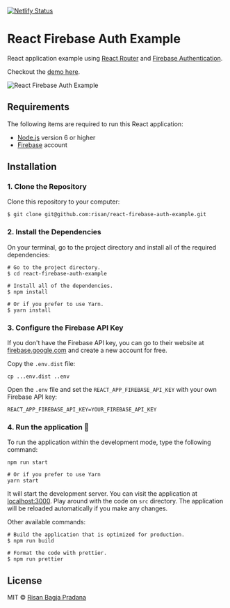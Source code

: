 [![Netlify Status](https://api.netlify.com/api/v1/badges/60b4deac-549d-468e-aa0e-21c40505379d/deploy-status)](https://app.netlify.com/sites/beste-plakje/deploys)

# React Firebase Auth Example

React application example using [React Router](https://reacttraining.com/react-router/) and [Firebase Authentication](https://firebase.google.com/docs/auth/).

Checkout the [demo here](https://beste-plakje.netlify.app/).


![React Firebase Auth Example](https://media.giphy.com/media/o7roT3Vq8AKkJt1ZhQ/giphy.gif)


## Requirements

The following items are required to run this React application:

* [Node.js](https://nodejs.org) version 6 or higher
* [Firebase](#https://firebase.google.com/) account

## Installation

### 1. Clone the Repository

Clone this repository to your computer:

```shell
$ git clone git@github.com:risan/react-firebase-auth-example.git
```

### 2. Install the Dependencies

On your terminal, go to the project directory and install all of the required dependencies:

```shell
# Go to the project directory.
$ cd react-firebase-auth-example

# Install all of the dependencies.
$ npm install

# Or if you prefer to use Yarn.
$ yarn install
```

### 3. Configure the Firebase API Key

If you don't have the Firebase API key, you can go to their website at [firebase.google.com](https://firebase.google.com/) and create a new account for free.

Copy the `.env.dist` file:

```shell
cp ...env.dist ..env
```

Open the `.env` file and set the `REACT_APP_FIREBASE_API_KEY` with your own Firebase API key:

```
REACT_APP_FIREBASE_API_KEY=YOUR_FIREBASE_API_KEY
```

### 4. Run the application 🎉

To run the application within the development mode, type the following command:

```shell
npm run start

# Or if you prefer to use Yarn
yarn start
```

It will start the development server. You can visit the application at [localhost:3000](http://localhost:3000). Play around with the code on `src` directory. The application will be reloaded automatically if you make any changes.

Other available commands:

```shell
# Build the application that is optimized for production.
$ npm run build

# Format the code with prettier.
$ npm run prettier
```

## License

MIT © [Risan Bagja Pradana](https://risan.io)